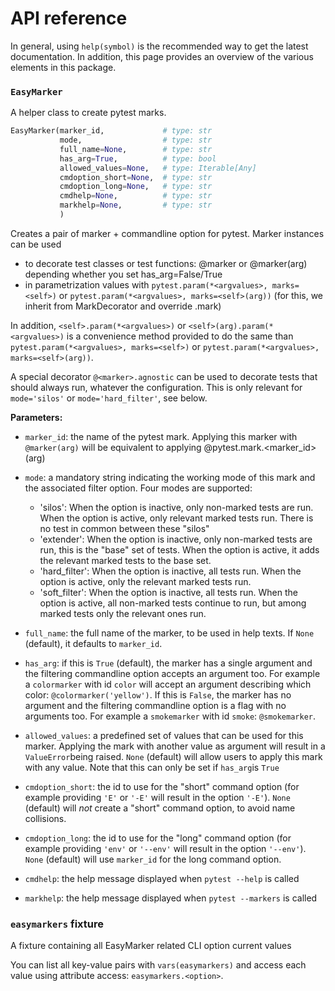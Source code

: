 # API reference

In general, using `help(symbol)` is the recommended way to get the latest documentation. In addition, this page provides an overview of the various elements in this package.

### `EasyMarker`

A helper class to create pytest marks.

```python
EasyMarker(marker_id,             # type: str
           mode,                  # type: str
           full_name=None,        # type: str
           has_arg=True,          # type: bool
           allowed_values=None,   # type: Iterable[Any]
           cmdoption_short=None,  # type: str
           cmdoption_long=None,   # type: str
           cmdhelp=None,          # type: str
           markhelp=None,         # type: str
           )
```

Creates a pair of marker + commandline option for pytest. Marker instances can be used

 - to decorate test classes or test functions: @marker or @marker(arg) depending whether you set has_arg=False/True
 - in parametrization values with `pytest.param(*<argvalues>, marks=<self>)` or 
 `pytest.param(*<argvalues>, marks=<self>(arg))` (for this, we inherit from MarkDecorator and override <self>.mark)

In addition, `<self>.param(*<argvalues>)` or `<self>(arg).param(*<argvalues>)` is a convenience method provided to
do the same than `pytest.param(*<argvalues>, marks=<self>)` or `pytest.param(*<argvalues>, marks=<self>(arg))`.

A special decorator `@<marker>.agnostic` can be used to decorate tests that should always run, whatever the configuration. 
This is only relevant for `mode='silos'` or `mode='hard_filter'`, see below.


**Parameters:**

 - `marker_id`: the name of the pytest mark. Applying this marker with `@marker(arg)` will be equivalent to applying @pytest.mark.<marker_id>(arg)
 - `mode`: a mandatory string indicating the working mode of this mark and the associated filter option. Four modes are supported:
 
     - 'silos': When the option is inactive, only non-marked tests are run. When the option is active, only relevant marked tests run. There is no test in common between these "silos"
     - 'extender': When the option is inactive, only non-marked tests are run, this is the "base" set of tests. When the option is active, it adds the relevant marked tests to the base set.
     - 'hard_filter': When the option is inactive, all tests run. When the option is active, only the relevant marked tests run.
     - 'soft_filter': When the option is inactive, all tests run. When the option is active, all non-marked tests continue to run, but among marked tests only the relevant ones run.
 
 - `full_name`: the full name of the marker, to be used in help texts. If `None` (default), it defaults to `marker_id`.
 - `has_arg`: if this is `True` (default), the marker has a single argument and the filtering commandline option accepts an argument too. For example a `colormarker` with id `color` will accept an argument describing which color: `@colormarker('yellow')`. If this is `False`, the marker has no argument and the filtering commandline option is a flag with no arguments too. For example a `smokemarker` with id `smoke`: `@smokemarker`.
 - `allowed_values`: a predefined set of values that can be used for this marker. Applying the mark with another value as argument will result in a `ValueError`being raised. `None` (default) will allow users to apply this mark with any value. Note that this can only be set if `has_arg`is `True`
 - `cmdoption_short`: the id to use for the "short" command option (for example providing `'E'` or `'-E'` will result in  the option `'-E'`). `None` (default) will *not* create a "short" command option, to avoid name collisions.
 - `cmdoption_long`: the id to use for the "long" command option (for example providing `'env'` or `'--env'` will result in the option `'--env'`). `None` (default) will use `marker_id` for the long command option.
 - `cmdhelp`: the help message displayed when `pytest --help` is called
 - `markhelp`: the help message displayed when `pytest --markers` is called


### `easymarkers` fixture

A fixture containing all EasyMarker related CLI option current values
    
You can list all key-value pairs with `vars(easymarkers)` and access each
value using attribute access: `easymarkers.<option>`.